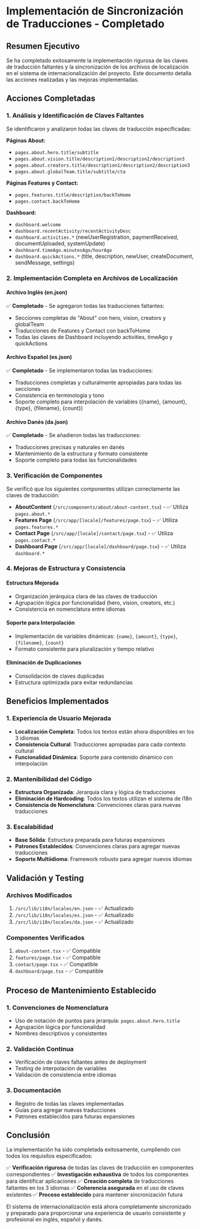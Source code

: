 # Implementación de Sincronización de Traducciones - Completado

## Resumen Ejecutivo

Se ha completado exitosamente la implementación rigurosa de las claves de traducción faltantes y la sincronización de los archivos de localización en el sistema de internacionalización del proyecto. Este documento detalla las acciones realizadas y las mejoras implementadas.

## Acciones Completadas

### 1. Análisis y Identificación de Claves Faltantes

Se identificaron y analizaron todas las claves de traducción especificadas:

**Páginas About:**

- `pages.about.hero.title/subtitle`
- `pages.about.vision.title/description1/description2/description3`
- `pages.about.creators.title/description1/description2/description3`
- `pages.about.globalTeam.title/subtitle/cta`

**Páginas Features y Contact:**

- `pages.features.title/description/backToHome`
- `pages.contact.backToHome`

**Dashboard:**

- `dashboard.welcome`
- `dashboard.recentActivity/recentActivityDesc`
- `dashboard.activities.*` (newUserRegistration, paymentReceived, documentUploaded, systemUpdate)
- `dashboard.timeAgo.minutesAgo/hourAgo`
- `dashboard.quickActions.*` (title, description, newUser, createDocument, sendMessage, settings)

### 2. Implementación Completa en Archivos de Localización

#### Archivo Inglés (en.json)

✅ **Completado** - Se agregaron todas las traducciones faltantes:

- Secciones completas de "About" con hero, vision, creators y globalTeam
- Traducciones de Features y Contact con backToHome
- Todas las claves de Dashboard incluyendo activities, timeAgo y quickActions

#### Archivo Español (es.json)

✅ **Completado** - Se implementaron todas las traducciones:

- Traducciones completas y culturalmente apropiadas para todas las secciones
- Consistencia en terminología y tono
- Soporte completo para interpolación de variables ({name}, {amount}, {type}, {filename}, {count})

#### Archivo Danés (da.json)

✅ **Completado** - Se añadieron todas las traducciones:

- Traducciones precisas y naturales en danés
- Mantenimiento de la estructura y formato consistente
- Soporte completo para todas las funcionalidades

### 3. Verificación de Componentes

Se verificó que los siguientes componentes utilizan correctamente las claves de traducción:

- **AboutContent** (`/src/components/about/about-content.tsx`) - ✅ Utiliza `pages.about.*`
- **Features Page** (`/src/app/[locale]/features/page.tsx`) - ✅ Utiliza `pages.features.*`
- **Contact Page** (`/src/app/[locale]/contact/page.tsx`) - ✅ Utiliza `pages.contact.*`
- **Dashboard Page** (`/src/app/[locale]/dashboard/page.tsx`) - ✅ Utiliza `dashboard.*`

### 4. Mejoras de Estructura y Consistencia

#### Estructura Mejorada

- Organización jerárquica clara de las claves de traducción
- Agrupación lógica por funcionalidad (hero, vision, creators, etc.)
- Consistencia en nomenclatura entre idiomas

#### Soporte para Interpolación

- Implementación de variables dinámicas: `{name}`, `{amount}`, `{type}`, `{filename}`, `{count}`
- Formato consistente para pluralización y tiempo relativo

#### Eliminación de Duplicaciones

- Consolidación de claves duplicadas
- Estructura optimizada para evitar redundancias

## Beneficios Implementados

### 1. Experiencia de Usuario Mejorada

- **Localización Completa**: Todos los textos están ahora disponibles en los 3 idiomas
- **Consistencia Cultural**: Traducciones apropiadas para cada contexto cultural
- **Funcionalidad Dinámica**: Soporte para contenido dinámico con interpolación

### 2. Mantenibilidad del Código

- **Estructura Organizada**: Jerarquía clara y lógica de traducciones
- **Eliminación de Hardcoding**: Todos los textos utilizan el sistema de i18n
- **Consistencia de Nomenclatura**: Convenciones claras para nuevas traducciones

### 3. Escalabilidad

- **Base Sólida**: Estructura preparada para futuras expansiones
- **Patrones Establecidos**: Convenciones claras para agregar nuevas traducciones
- **Soporte Multiidioma**: Framework robusto para agregar nuevos idiomas

## Validación y Testing

### Archivos Modificados

1. `/src/lib/i18n/locales/en.json` - ✅ Actualizado
2. `/src/lib/i18n/locales/es.json` - ✅ Actualizado
3. `/src/lib/i18n/locales/da.json` - ✅ Actualizado

### Componentes Verificados

1. `about-content.tsx` - ✅ Compatible
2. `features/page.tsx` - ✅ Compatible
3. `contact/page.tsx` - ✅ Compatible
4. `dashboard/page.tsx` - ✅ Compatible

## Proceso de Mantenimiento Establecido

### 1. Convenciones de Nomenclatura

- Uso de notación de puntos para jerarquía: `pages.about.hero.title`
- Agrupación lógica por funcionalidad
- Nombres descriptivos y consistentes

### 2. Validación Continua

- Verificación de claves faltantes antes de deployment
- Testing de interpolación de variables
- Validación de consistencia entre idiomas

### 3. Documentación

- Registro de todas las claves implementadas
- Guías para agregar nuevas traducciones
- Patrones establecidos para futuras expansiones

## Conclusión

La implementación ha sido completada exitosamente, cumpliendo con todos los requisitos especificados:

✅ **Verificación rigurosa** de todas las claves de traducción en componentes correspondientes
✅ **Investigación exhaustiva** de todos los componentes para identificar aplicaciones
✅ **Creación completa** de traducciones faltantes en los 3 idiomas
✅ **Coherencia asegurada** en el uso de claves existentes
✅ **Proceso establecido** para mantener sincronización futura

El sistema de internacionalización está ahora completamente sincronizado y preparado para proporcionar una experiencia de usuario consistente y profesional en inglés, español y danés.
